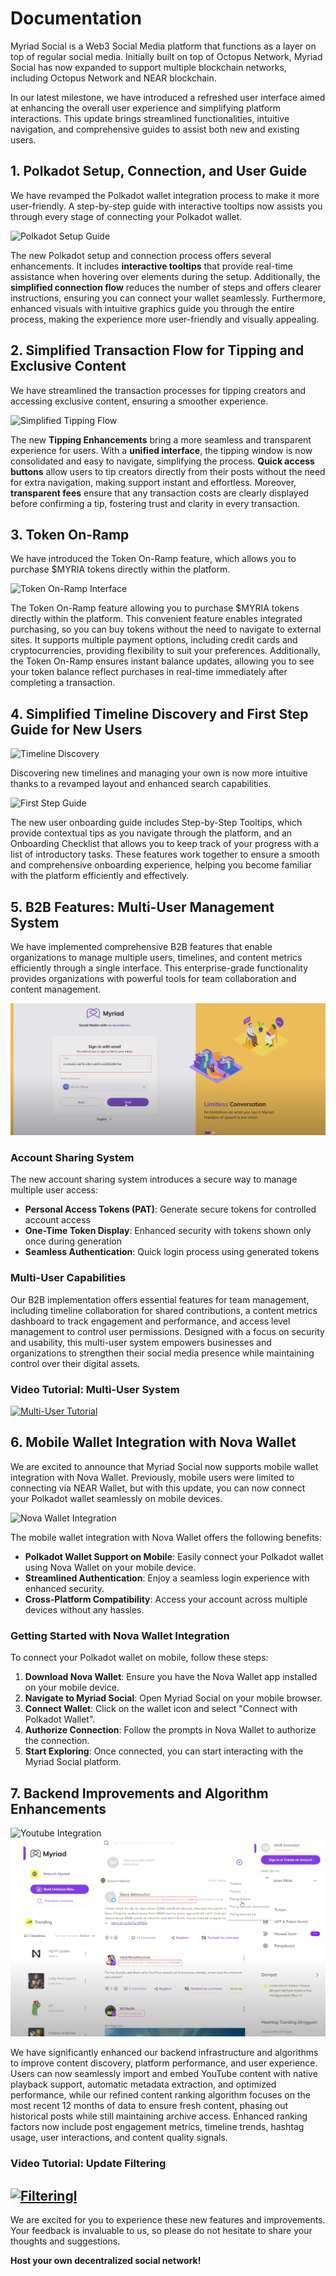 # Documentation

Myriad Social is a Web3 Social Media platform that functions as a layer on top of regular social media. Initially built on top of Octopus Network, Myriad Social has now expanded to support multiple blockchain networks, including Octopus Network and NEAR blockchain.

In our latest milestone, we have introduced a refreshed user interface aimed at enhancing the overall user experience and simplifying platform interactions. This update brings streamlined functionalities, intuitive navigation, and comprehensive guides to assist both new and existing users.

## 1. Polkadot Setup, Connection, and User Guide

We have revamped the Polkadot wallet integration process to make it more user-friendly. A step-by-step guide with interactive tooltips now assists you through every stage of connecting your Polkadot wallet.

![Polkadot Setup Guide]()

The new Polkadot setup and connection process offers several enhancements. It includes **interactive tooltips** that provide real-time assistance when hovering over elements during the setup. Additionally, the **simplified connection flow** reduces the number of steps and offers clearer instructions, ensuring you can connect your wallet seamlessly. Furthermore, enhanced visuals with intuitive graphics guide you through the entire process, making the experience more user-friendly and visually appealing.

## 2. Simplified Transaction Flow for Tipping and Exclusive Content

We have streamlined the transaction processes for tipping creators and accessing exclusive content, ensuring a smoother experience.

![Simplified Tipping Flow]()

The new **Tipping Enhancements** bring a more seamless and transparent experience for users. With a **unified interface**, the tipping window is now consolidated and easy to navigate, simplifying the process. **Quick access buttons** allow users to tip creators directly from their posts without the need for extra navigation, making support instant and effortless. Moreover, **transparent fees** ensure that any transaction costs are clearly displayed before confirming a tip, fostering trust and clarity in every transaction.


## 3. Token On-Ramp

We have introduced the Token On-Ramp feature, which allows you to purchase $MYRIA tokens directly within the platform.

![Token On-Ramp Interface]()

The Token On-Ramp feature allowing you to purchase $MYRIA tokens directly within the platform. This convenient feature enables integrated purchasing, so you can buy tokens without the need to navigate to external sites. It supports multiple payment options, including credit cards and cryptocurrencies, providing flexibility to suit your preferences. Additionally, the Token On-Ramp ensures instant balance updates, allowing you to see your token balance reflect purchases in real-time immediately after completing a transaction.

## 4. Simplified Timeline Discovery and First Step Guide for New Users

![Timeline Discovery]()

Discovering new timelines and managing your own is now more intuitive thanks to a revamped layout and enhanced search capabilities.

![First Step Guide]()

The new user onboarding guide includes Step-by-Step Tooltips, which provide contextual tips as you navigate through the platform, and an Onboarding Checklist that allows you to keep track of your progress with a list of introductory tasks. These features work together to ensure a smooth and comprehensive onboarding experience, helping you become familiar with the platform efficiently and effectively.

## 5. B2B Features: Multi-User Management System

We have implemented comprehensive B2B features that enable organizations to manage multiple users, timelines, and content metrics efficiently through a single interface. This enterprise-grade functionality provides organizations with powerful tools for team collaboration and content management.

![Multi-User Token](./multi-user.png)

### Account Sharing System

The new account sharing system introduces a secure way to manage multiple user access:

- **Personal Access Tokens (PAT)**: Generate secure tokens for controlled account access
- **One-Time Token Display**: Enhanced security with tokens shown only once during generation
- **Seamless Authentication**: Quick login process using generated tokens

### Multi-User Capabilities

Our B2B implementation offers essential features for team management, including timeline collaboration for shared contributions, a content metrics dashboard to track engagement and performance, and access level management to control user permissions. Designed with a focus on security and usability, this multi-user system empowers businesses and organizations to strengthen their social media presence while maintaining control over their digital assets.

### Video Tutorial: Multi-User System
[![Multi-User Tutorial](https://img.youtube.com/vi/-cf-RXFiCdM/0.jpg)](https://www.youtube.com/watch?v=-cf-RXFiCdM)

## 6. Mobile Wallet Integration with Nova Wallet

We are excited to announce that Myriad Social now supports mobile wallet integration with Nova Wallet. Previously, mobile users were limited to connecting via NEAR Wallet, but with this update, you can now connect your Polkadot wallet seamlessly on mobile devices.

![Nova Wallet Integration]()

The mobile wallet integration with Nova Wallet offers the following benefits:

- **Polkadot Wallet Support on Mobile**: Easily connect your Polkadot wallet using Nova Wallet on your mobile device.
- **Streamlined Authentication**: Enjoy a seamless login experience with enhanced security.
- **Cross-Platform Compatibility**: Access your account across multiple devices without any hassles.

### Getting Started with Nova Wallet Integration

To connect your Polkadot wallet on mobile, follow these steps:

1. **Download Nova Wallet**: Ensure you have the Nova Wallet app installed on your mobile device.
2. **Navigate to Myriad Social**: Open Myriad Social on your mobile browser.
3. **Connect Wallet**: Click on the wallet icon and select "Connect with Polkadot Wallet".
4. **Authorize Connection**: Follow the prompts in Nova Wallet to authorize the connection.
5. **Start Exploring**: Once connected, you can start interacting with the Myriad Social platform.

## 7. Backend Improvements and Algorithm Enhancements
![Youtube Integration]()
![Refined Content](./Filtering%20cut%20off12.png)

We have significantly enhanced our backend infrastructure and algorithms to improve content discovery, platform performance, and user experience. Users can now seamlessly import and embed YouTube content with native playback support, automatic metadata extraction, and optimized performance, while our refined content ranking algorithm focuses on the most recent 12 months of data to ensure fresh content, phasing out historical posts while still maintaining archive access. Enhanced ranking factors now include post engagement metrics, timeline trends, hashtag usage, user interactions, and content quality signals.

### Video Tutorial: Update Filtering
[![Filteringl](https://img.youtube.com/vi/D0Km7_Buclo/0.jpg)](https://www.youtube.com/watch?v=D0Km7_Buclo)
---
We are excited for you to experience these new features and improvements. Your feedback is invaluable to us, so please do not hesitate to share your thoughts and suggestions.

**Host your own decentralized social network!**